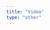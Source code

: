 ```yaml
---
title: "Video"
type: "other"
---
```


<div data-type="youtube" data-video-id="tWQ4A4EdLrM"></div>
